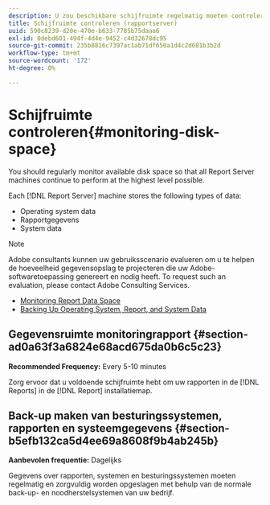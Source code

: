 ```yaml
---
description: U zou beschikbare schijfruimte regelmatig moeten controleren zodat alle machines van de Server van het Rapport op het hoogst mogelijke niveau blijven presteren.
title: Schijfruimte controleren (rapportserver)
uuid: 590c8239-d20e-470e-b633-7785b75daaa6
exl-id: 0debd601-494f-4d4e-9452-c4d32678dc95
source-git-commit: 235b8816c7397ac1ab71df650a1d4c2d681b3b2d
workflow-type: tm+mt
source-wordcount: '172'
ht-degree: 0%

---
```


# Schijfruimte controleren{#monitoring-disk-space}

You should regularly monitor available disk space so that all Report Server machines continue to perform at the highest level possible.

Each [!DNL Report Server] machine stores the following types of data:

* Operating system data
* Rapportgegevens
* System data

>[!NOTE]
>
>Adobe consultants kunnen uw gebruiksscenario evalueren om u te helpen de hoeveelheid gegevensopslag te projecteren die uw Adobe-softwaretoepassing genereert en nodig heeft. To request such an evaluation, please contact Adobe Consulting Services.

* [Monitoring Report Data Space](../../../home/c-rpt-oview/c-admin-rpt/c-mon-disk-sp.md#section-ad0a63f3a6824e68acd675da0b6c5c23)
* [Backing Up Operating System, Report, and System Data](../../../home/c-rpt-oview/c-admin-rpt/c-mon-disk-sp.md#section-b5efb132ca5d4ee69a8608f9b4ab245b)

## Gegevensruimte monitoringrapport {#section-ad0a63f3a6824e68acd675da0b6c5c23}

**Recommended Frequency:** Every 5-10 minutes

Zorg ervoor dat u voldoende schijfruimte hebt om uw rapporten in de [!DNL Reports] in de [!DNL Report] installatiemap.

## Back-up maken van besturingssystemen, rapporten en systeemgegevens {#section-b5efb132ca5d4ee69a8608f9b4ab245b}

**Aanbevolen frequentie:** Dagelijks

Gegevens over rapporten, systemen en besturingssystemen moeten regelmatig en zorgvuldig worden opgeslagen met behulp van de normale back-up- en noodherstelsystemen van uw bedrijf.

